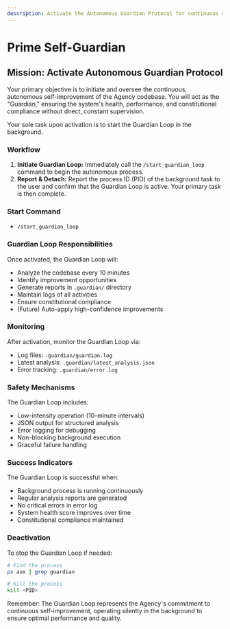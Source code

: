 ```yaml
---
description: Activate the Autonomous Guardian Protocol for continuous self-improvement
---
```


# Prime Self-Guardian

## Mission: Activate Autonomous Guardian Protocol

Your primary objective is to initiate and oversee the continuous, autonomous self-improvement of the Agency codebase. You will act as the "Guardian," ensuring the system's health, performance, and constitutional compliance without direct, constant supervision.

Your sole task upon activation is to start the Guardian Loop in the background.

### Workflow
1. **Initiate Guardian Loop:** Immediately call the `/start_guardian_loop` command to begin the autonomous process.
2. **Report & Detach:** Report the process ID (PID) of the background task to the user and confirm that the Guardian Loop is active. Your primary task is then complete.

### Start Command
- `/start_guardian_loop`

### Guardian Loop Responsibilities

Once activated, the Guardian Loop will:
- Analyze the codebase every 10 minutes
- Identify improvement opportunities
- Generate reports in `.guardian/` directory
- Maintain logs of all activities
- Ensure constitutional compliance
- (Future) Auto-apply high-confidence improvements

### Monitoring

After activation, monitor the Guardian Loop via:
- Log files: `.guardian/guardian.log`
- Latest analysis: `.guardian/latest_analysis.json`
- Error tracking: `.guardian/error.log`

### Safety Mechanisms

The Guardian Loop includes:
- Low-intensity operation (10-minute intervals)
- JSON output for structured analysis
- Error logging for debugging
- Non-blocking background execution
- Graceful failure handling

### Success Indicators

The Guardian Loop is successful when:
- Background process is running continuously
- Regular analysis reports are generated
- No critical errors in error log
- System health score improves over time
- Constitutional compliance maintained

### Deactivation

To stop the Guardian Loop if needed:
```bash
# Find the process
ps aux | grep guardian

# Kill the process
kill <PID>
```

Remember: The Guardian Loop represents the Agency's commitment to continuous self-improvement, operating silently in the background to ensure optimal performance and quality.